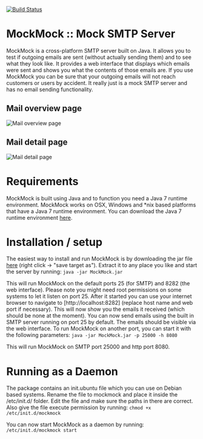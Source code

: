 [![Build Status](https://travis-ci.org/tweakers-dev/MockMock.png?branch=master)](https://travis-ci.org/tweakers-dev/MockMock)

MockMock :: Mock SMTP Server
============================

MockMock is a cross-platform SMTP server built on Java. It allows you to test if outgoing emails are sent (without actually sending them) and to see what they look like. It provides a web interface that displays which emails were sent and shows you what the contents of those emails are. If you use MockMock you can be sure that your outgoing emails will not reach customers or users by accident. It really just is a mock SMTP server and has no email sending functionality.

Mail overview page
------------------

![Mail overview page](https://raw.github.com/tweakers-dev/MockMock/master/extra/mockmock1.png "The mail overview page shows you all received mails")


Mail detail page
----------------

![Mail detail page](https://raw.github.com/tweakers-dev/MockMock/master/extra/mockmock2.png "The mail detail page shows you all info about a mail, like headers, content, html content, etc")


Requirements
============

MockMock is built using Java and to function you need a Java 7 runtime environment. MockMock works on OSX, Windows and *nix based platforms that have a Java 7 runtime environment. You can download the Java 7 runtime environment [here](http://www.oracle.com/technetwork/java/javase/downloads/java-se-jre-7-download-432155.html).


Installation / setup
====================

The easiest way to install and run MockMock is by downloading the jar file [here](https://github.com/tweakers-dev/MockMock/blob/master/release/MockMock.jar) (right click -> "save target as"). Extract it to any place you like and start the server by running:
`java -jar MockMock.jar`

This will run MockMock on the default ports 25 (for SMTP) and 8282 (the web interface). Please note you might need root permissions on some systems to let it listen on port 25.
After it started you can use your internet browser to navigate to [http://localhost:8282] (replace host name and web port if necessary). This will now show you the emails it received (which should be none at the moment). You can now send emails using the built in SMTP server running on port 25 by default. The emails should be visible via the web interface. To run MockMock on another port, you can start it with the following parameters:
`java -jar MockMock.jar -p 25000 -h 8080`

This will run MockMock on SMTP port 25000 and http port 8080.


Running as a Daemon
===================

The package contains an init.ubuntu file which you can use on Debian based systems. Rename the file to mockmock and place it inside the /etc/init.d/ folder. Edit the file and make sure the paths in there are correct. Also give the file execute permission by running:
`chmod +x /etc/init.d/mockmock`

You can now start MockMock as a daemon by running:
`/etc/init.d/mockmock start`

